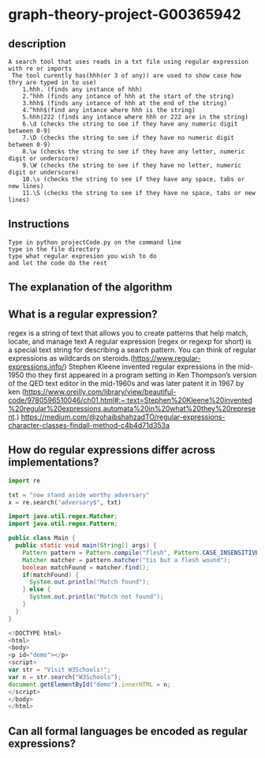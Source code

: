 # graph-theory-project-G00365942



## description 
    A search tool that uses reads in a txt file using regular expression with re or imports
     The tool curently has(hhh(or 3 of any)) are used to show case how thry are typed in to use) 
        1.hhh. (finds any instance of hhh)
        2.^hhh (finds any intance of hhh at the start of the string)
        3.hhh$ (finds any intance of hhh at the end of the string)
        4.^hhh$(find any intance where hhh is the string)
        5.hhh|222 (finds any intance where hhh or 222 are in the string)
        6.\d (checks the string to see if they have any numeric digit between 0-9)
        7.\D (checks the string to see if they have no numeric digit between 0-9)
        8.\w (checks the string to see if they have any letter, numeric digit or underscore)
        9.\W (checks the string to see if they have no letter, numeric digit or underscore)
        10.\s (checks the string to see if they have any space, tabs or new lines)
        11.\S (checks the string to see if they have no space, tabs or new lines)

## Instructions
    Type in python projectCode.py on the command line
    type in the file directory
    type what regular expresion you wish to do
    and let the code do the rest

## The explanation of the algorithm


## What is a regular expression?
regex is a string of text that allows you to create patterns that help match, locate, and manage text
A regular expression (regex or regexp for short) is a special text string for describing a search pattern. You can think of regular expressions as wildcards on steroids.(https://www.regular-expressions.info/)
Stephen Kleene invented regular expressions in the mid-1950 tho they first appeared in a program setting in Ken Thompson’s version of the QED text editor in the mid-1960s and was later patent it in 1967 by ken (https://www.oreilly.com/library/view/beautiful-code/9780596510046/ch01.html#:~:text=Stephen%20Kleene%20invented%20regular%20expressions,automata%20in%20what%20they%20represent.)
https://medium.com/@zohaibshahzadTO/regular-expressions-character-classes-findall-method-c4b4d71d353a
## How do regular expressions differ across implementations?
```python
import re

txt = "now stand aside worthy adversary"
x = re.search("adversary$", txt)
```
```java
import java.util.regex.Matcher;
import java.util.regex.Pattern;

public class Main {
  public static void main(String[] args) {
    Pattern pattern = Pattern.compile("flesh", Pattern.CASE_INSENSITIVE);
    Matcher matcher = pattern.matcher("tis but a flesh wound");
    boolean matchFound = matcher.find();
    if(matchFound) {
      System.out.println("Match found");
    } else {
      System.out.println("Match not found");
    }
  }
}
```
```javascript
<!DOCTYPE html>
<html>
<body>
<p id="demo"></p>
<script>
var str = "Visit W3Schools!"; 
var n = str.search("W3Schools");
document.getElementById("demo").innerHTML = n;
</script>
</body>
</html>
```


## Can all formal languages be encoded as regular expressions?

